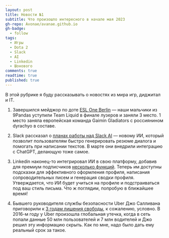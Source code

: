 ```yaml
---
layout: post
title: Новости №1
subtitle: Что произошло интересного в начале мая 2023
gh-repo: Avonae/avanae.github.io
gh-badge:
  - follow
tags:
  - Игры
  - Dota 2
  - Slack
  - AI
  - Linkedin
  - Шонового
comments: true
readtime: true
published: true
---
```


В этой рубрике я буду рассказывать о новостях из мира игр, диджитал и IT.

1. Завершился мейджор по доте [ESL One Berlin](https://www.cybersport.ru/tags/dota-2/gladiators-obygrali-team-liquid-i-stali-chempionami-esl-one-berlin-major-2023 "Поздравляем!") — наши мальчики из 9Pandas уступили Team Liquid в финале лузеров и заняли 3 место. 1 место заняла европейская команда Gaimin Gladiators c россиянином dyrachyo в составе.

2. Slack рассказал о [планах работы над Slack AI](https://slack.com/blog/news/introducing-slack-gpt "Больше не придется думать, что написать незнакомому сотруднику") — новому ИИ, который позволит пользователям быстро генерировать резюме диалога и помогать при написании текстов. В марте они внедрили интеграцию с ChatGPT, делающую тоже самое. 

3. Linkedin наконец-то интегрировал ИИ в свою платформу, добавив для премиум подписчиков [несколько функций](https://www.linkedin.com/pulse/linkedin-launches-ai-powered-features-profile-optimization "Плоти деньги"). Теперь им доступны подсказки для эффективного оформления профиля, написания сопроводительных писем и генерация сводки профиля. 
Утверждается, что ИИ будет учиться на профиле и подстраиваться под ваш стиль письма. Что ж поглядим, попробую в ближайшее время!

4. Бывшего руководителя службы безопасности Uber Джо Салливана приговорили к [3 годам лишения свободы](https://www.bbc.com/news/technology-65497186 "Ибо нефиг скрывать такие вещи!"), к сожалению, условно. В 2016-м году у Uber произошла глобальная утечка, когда в сеть попали данные 50 млн пользователей и 7 млн водителей и Джо решил эту информацию скрыть. Как по мне,  надо было дать ему реальный срок за такое.
